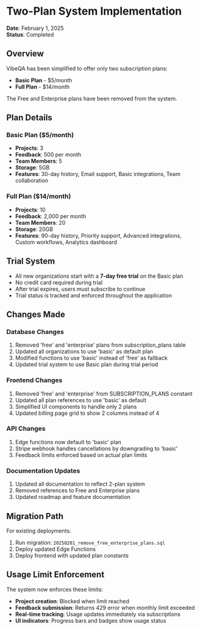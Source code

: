 # Two-Plan System Implementation

**Date**: February 1, 2025  
**Status**: Completed

## Overview

VibeQA has been simplified to offer only two subscription plans:
- **Basic Plan** - $5/month
- **Full Plan** - $14/month

The Free and Enterprise plans have been removed from the system.

## Plan Details

### Basic Plan ($5/month)
- **Projects**: 3
- **Feedback**: 500 per month  
- **Team Members**: 5
- **Storage**: 5GB
- **Features**: 30-day history, Email support, Basic integrations, Team collaboration

### Full Plan ($14/month)
- **Projects**: 10
- **Feedback**: 2,000 per month
- **Team Members**: 20
- **Storage**: 20GB
- **Features**: 90-day history, Priority support, Advanced integrations, Custom workflows, Analytics dashboard

## Trial System

- All new organizations start with a **7-day free trial** on the Basic plan
- No credit card required during trial
- After trial expires, users must subscribe to continue
- Trial status is tracked and enforced throughout the application

## Changes Made

### Database Changes
1. Removed 'free' and 'enterprise' plans from subscription_plans table
2. Updated all organizations to use 'basic' as default plan
3. Modified functions to use 'basic' instead of 'free' as fallback
4. Updated trial system to use Basic plan during trial period

### Frontend Changes
1. Removed 'free' and 'enterprise' from SUBSCRIPTION_PLANS constant
2. Updated all plan references to use 'basic' as default
3. Simplified UI components to handle only 2 plans
4. Updated billing page grid to show 2 columns instead of 4

### API Changes
1. Edge functions now default to 'basic' plan
2. Stripe webhook handles cancellations by downgrading to 'basic'
3. Feedback limits enforced based on actual plan limits

### Documentation Updates
1. Updated all documentation to reflect 2-plan system
2. Removed references to Free and Enterprise plans
3. Updated roadmap and feature documentation

## Migration Path

For existing deployments:
1. Run migration: `20250201_remove_free_enterprise_plans.sql`
2. Deploy updated Edge Functions
3. Deploy frontend with updated plan constants

## Usage Limit Enforcement

The system now enforces these limits:
- **Project creation**: Blocked when limit reached
- **Feedback submission**: Returns 429 error when monthly limit exceeded
- **Real-time tracking**: Usage updates immediately via subscriptions
- **UI indicators**: Progress bars and badges show usage status